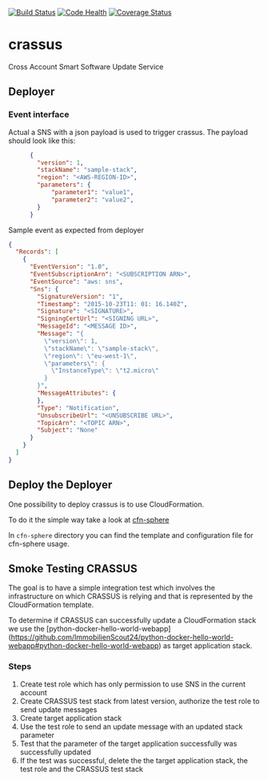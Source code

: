 [![Build Status](https://travis-ci.org/ImmobilienScout24/crassus.svg?branch=master)](https://travis-ci.org/ImmobilienScout24/crassus)
[![Code Health](https://landscape.io/github/ImmobilienScout24/crassus/master/landscape.svg?style=flat)](https://landscape.io/github/ImmobilienScout24/crassus/master)
[![Coverage Status](https://coveralls.io/repos/ImmobilienScout24/crassus/badge.svg?branch=master&service=github)](https://coveralls.io/github/ImmobilienScout24/crassus?branch=master)

# crassus
Cross Account Smart Software Update Service

## Deployer
### Event interface
Actual a SNS with a json payload is used to trigger crassus. The payload should look like this:

```json
      {
        "version": 1,
        "stackName": "sample-stack",
        "region": "<AWS-REGION-ID>",
        "parameters": {
            "parameter1": "value1",
            "parameter2": "value2",
        }
      }
```


Sample event as expected from deployer
```json
{
  "Records": [
    {
      "EventVersion": "1.0",
      "EventSubscriptionArn": "<SUBSCRIPTION ARN>",
      "EventSource": "aws: sns",
      "Sns": {
        "SignatureVersion": "1",
        "Timestamp": "2015-10-23T11: 01: 16.140Z",
        "Signature": "<SIGNATURE>",
        "SigningCertUrl": "<SIGNING URL>",
        "MessageId": "<MESSAGE ID>",
        "Message": "{
          \"version\": 1,
          \"stackName\": \"sample-stack\",
          \"region\": \"eu-west-1\",
          \"parameters\": {
            \"InstanceType\": \"t2.micro\"
          }
        }",
        "MessageAttributes": {
        },
        "Type": "Notification",
        "UnsubscribeUrl": "<UNSUBSCRIBE URL>",
        "TopicArn": "<TOPIC ARN>",
        "Subject": "None"
      }
    }
  ]
}
```
## Deploy the Deployer

One possibility to deploy crassus is to use CloudFormation.

To do it the simple way take a look at [cfn-sphere](https://github.com/marco-hoyer/cfn-sphere)

In ``cfn-sphere`` directory you can find the template and configuration file for cfn-sphere usage.

## Smoke Testing CRASSUS
The goal is to have a simple integration test which involves the infrastructure on which CRASSUS is relying and
that is represented by the CloudFormation template.

To determine if CRASSUS can successfully update a CloudFormation stack we use the [python-docker-hello-world-webapp]
(https://github.com/ImmobilienScout24/python-docker-hello-world-webapp#python-docker-hello-world-webapp) as target
application stack.

### Steps

1. Create test role which has only permission to use SNS in the current account
1. Create CRASSUS test stack from latest version, authorize the test role to send update messages
1. Create target application stack
1. Use the test role to send an update message with an updated stack parameter
1. Test that the parameter of the target application successfully was successfully updated
1. If the test was successful, delete the the target application stack, the
test role and the CRASSUS test stack
